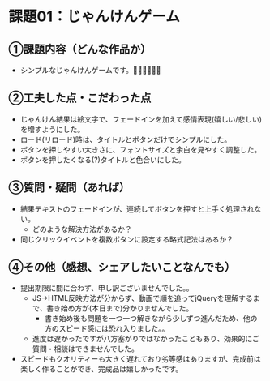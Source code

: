 # 課題01：じゃんけんゲーム

## ①課題内容（どんな作品か）
- シンプルなじゃんけんゲームです。✊🏻✌🏻🖐🏻

## ②工夫した点・こだわった点
- じゃんけん結果は絵文字で、フェードインを加えて感情表現(嬉しい/悲しい)を増すようにした。
- ロード(リロード)時は、タイトルとボタンだけでシンプルにした。
- ボタンを押しやすい大きさに、フォントサイズと余白を見やすく調整した。
- ボタンを押したくなる(?)タイトルと色合いにした。

## ③質問・疑問（あれば）
- 結果テキストのフェードインが、連続してボタンを押すと上手く処理されない。
  - どのような解決方法があるか？
- 同じクリックイベントを複数ボタンに設定する略式記法はあるか？

## ④その他（感想、シェアしたいことなんでも）
- 提出期限に間に合わず、申し訳ございませんでした。。
  - JS→HTML反映方法が分からず、動画で順を追ってjQueryを理解するまで、書き始め方が(本日まで)分かりませんでした。
    - 書き始め後も問題を一つ一つ解きながら少しずつ進んだため、他の方のスピード感には恐れ入りました。。
  - 進度は遅かったですが八方塞がりではなかったこともあり、効果的にご質問・相談はできませんでした。
- スピードもクオリティーも大きく遅れており劣等感はありますが、完成前は楽しく作ることができ、完成品は嬉しかったです。

